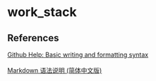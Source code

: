 # work_stack



## References
[Github Help: Basic writing and formatting syntax](https://help.github.com/articles/basic-writing-and-formatting-syntax/)<br/>
<br/>
[Markdown 语法说明 (简体中文版)](https://www.appinn.com/markdown/)<br/>
